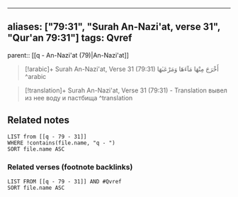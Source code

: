
---
aliases: ["79:31", "Surah An-Nazi'at, verse 31", "Qur'an 79:31"]
tags: Qvref
---

parent:: [[q - An-Nazi'at (79)|An-Nazi'at]]

> [!arabic]+ Surah An-Nazi'at, Verse 31 (79:31)
> <span class="quran-arabic">أَخْرَجَ مِنْهَا مَآءَهَا وَمَرْعَىٰهَا</span>
^arabic

> [!translation]+ Surah An-Nazi'at, Verse 31 (79:31) - Translation
> вывел из нее воду и пастбища
^translation



## Related notes
```dataview
LIST from [[q - 79 - 31]]
WHERE !contains(file.name, "q - ")
SORT file.name ASC
```

### Related verses (footnote backlinks)
```dataview
LIST FROM [[q - 79 - 31]] AND #Qvref
SORT file.name ASC
```

